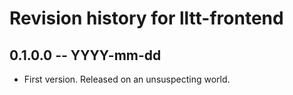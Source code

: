 # Revision history for lltt-frontend

## 0.1.0.0 -- YYYY-mm-dd

* First version. Released on an unsuspecting world.
